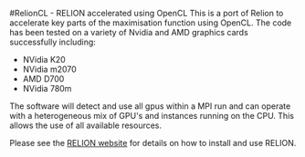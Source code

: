#RelionCL - RELION accelerated using OpenCL
This is a port of Relion to accelerate key parts of the maximisation function using OpenCL. The code has been tested on a variety of Nvidia and AMD graphics cards successfully including:
- NVidia K20
- NVidia m2070
- AMD D700
- NVidia 780m

The software will detect and use all gpus within a MPI run and can operate with a heterogeneous mix of GPU's and instances running on the CPU. This allows the use of all available resources. 

Please see the [RELION website](http://www2.mrc-lmb.cam.ac.uk/relion/index.php/Main_Page) for details on how to install and use RELION.

